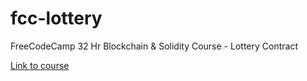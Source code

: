 # fcc-lottery

FreeCodeCamp 32 Hr Blockchain &amp; Solidity Course - Lottery Contract

[Link to course](https://www.youtube.com/watch?v=gyMwXuJrbJQ&t=3s)
